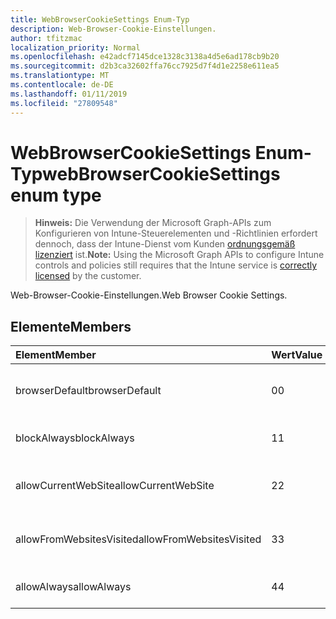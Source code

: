 ```yaml
---
title: WebBrowserCookieSettings Enum-Typ
description: Web-Browser-Cookie-Einstellungen.
author: tfitzmac
localization_priority: Normal
ms.openlocfilehash: e42adcf7145dce1328c3138a4d5e6ad178cb9b20
ms.sourcegitcommit: d2b3ca32602ffa76cc7925d7f4d1e2258e611ea5
ms.translationtype: MT
ms.contentlocale: de-DE
ms.lasthandoff: 01/11/2019
ms.locfileid: "27809548"
---
```

# <a name="webbrowsercookiesettings-enum-type"></a><span data-ttu-id="7e942-103">WebBrowserCookieSettings Enum-Typ</span><span class="sxs-lookup"><span data-stu-id="7e942-103">webBrowserCookieSettings enum type</span></span>

> <span data-ttu-id="7e942-104">**Hinweis:** Die Verwendung der Microsoft Graph-APIs zum Konfigurieren von Intune-Steuerelementen und -Richtlinien erfordert dennoch, dass der Intune-Dienst vom Kunden [ordnungsgemäß lizenziert](https://go.microsoft.com/fwlink/?linkid=839381) ist.</span><span class="sxs-lookup"><span data-stu-id="7e942-104">**Note:** Using the Microsoft Graph APIs to configure Intune controls and policies still requires that the Intune service is [correctly licensed](https://go.microsoft.com/fwlink/?linkid=839381) by the customer.</span></span>

<span data-ttu-id="7e942-105">Web-Browser-Cookie-Einstellungen.</span><span class="sxs-lookup"><span data-stu-id="7e942-105">Web Browser Cookie Settings.</span></span>
## <a name="members"></a><span data-ttu-id="7e942-106">Elemente</span><span class="sxs-lookup"><span data-stu-id="7e942-106">Members</span></span>
|<span data-ttu-id="7e942-107">Element</span><span class="sxs-lookup"><span data-stu-id="7e942-107">Member</span></span>|<span data-ttu-id="7e942-108">Wert</span><span class="sxs-lookup"><span data-stu-id="7e942-108">Value</span></span>|<span data-ttu-id="7e942-109">Beschreibung</span><span class="sxs-lookup"><span data-stu-id="7e942-109">Description</span></span>|
|:---|:---|:---|
|<span data-ttu-id="7e942-110">browserDefault</span><span class="sxs-lookup"><span data-stu-id="7e942-110">browserDefault</span></span>|<span data-ttu-id="7e942-111">0</span><span class="sxs-lookup"><span data-stu-id="7e942-111">0</span></span>|<span data-ttu-id="7e942-112">Standardwert Browser, keine beabsichtigt.</span><span class="sxs-lookup"><span data-stu-id="7e942-112">Browser default value, no intent.</span></span>|
|<span data-ttu-id="7e942-113">blockAlways</span><span class="sxs-lookup"><span data-stu-id="7e942-113">blockAlways</span></span>|<span data-ttu-id="7e942-114">1</span><span class="sxs-lookup"><span data-stu-id="7e942-114">1</span></span>|<span data-ttu-id="7e942-115">Sperren Sie Cookies immer.</span><span class="sxs-lookup"><span data-stu-id="7e942-115">Always block cookies.</span></span>|
|<span data-ttu-id="7e942-116">allowCurrentWebSite</span><span class="sxs-lookup"><span data-stu-id="7e942-116">allowCurrentWebSite</span></span>|<span data-ttu-id="7e942-117">2</span><span class="sxs-lookup"><span data-stu-id="7e942-117">2</span></span>|<span data-ttu-id="7e942-118">Zulassen von Cookies aus der aktuellen Website.</span><span class="sxs-lookup"><span data-stu-id="7e942-118">Allow cookies from current Web site.</span></span>|
|<span data-ttu-id="7e942-119">allowFromWebsitesVisited</span><span class="sxs-lookup"><span data-stu-id="7e942-119">allowFromWebsitesVisited</span></span>|<span data-ttu-id="7e942-120">3</span><span class="sxs-lookup"><span data-stu-id="7e942-120">3</span></span>|<span data-ttu-id="7e942-121">Zulassen von Cookies von besuchten Websites.</span><span class="sxs-lookup"><span data-stu-id="7e942-121">Allow Cookies from websites visited.</span></span>|
|<span data-ttu-id="7e942-122">allowAlways</span><span class="sxs-lookup"><span data-stu-id="7e942-122">allowAlways</span></span>|<span data-ttu-id="7e942-123">4</span><span class="sxs-lookup"><span data-stu-id="7e942-123">4</span></span>|<span data-ttu-id="7e942-124">Cookies immer zulassen.</span><span class="sxs-lookup"><span data-stu-id="7e942-124">Always allow cookies.</span></span>|




